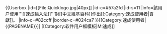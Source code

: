 {{Userbox
  |id=[[File:Quicklogo.jpg‎|40px]]
  |id-c=#57a2fd
  |id-s=11
  |info=該用户使用'''[[速成輸入法]]'''對[[中文維基百科]]作出[[:Category:速成使用者|貢獻]]。
  |info-c=#82ccff
  |border-c=#024ca7
}}<includeonly>[[Category:速成使用者|{{PAGENAME}}]]</includeonly>
<noinclude>
[[Category:软件用户框模板|M:速成]]
</noinclude>
